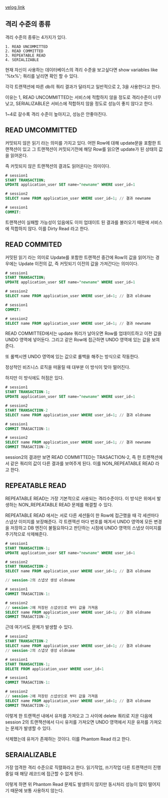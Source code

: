 [velog link](https://velog.io/@peppermint100/Database-Isolation-Level)
## 격리 수준의 종류
격리 수준의 종류는 4가지가 있다.
```
1. READ UNCOMMITTED
2. READ COMMITTED
3. REPEATABLE READ
4. SERIALIZABLE
```
현재 자신이 사용하는 데이터베이스의 격리 수준을 보고싶다면 show variables like '%tx%'; 쿼리를 날리면 확인 할 수 있다.

각각 트랜잭션에 따른 db의 쿼리 결과가 달라지고 일반적으로 2, 3을 사용한다고 한다.

이유는 1, READ UNCOMMITTED는 서비스에 적합하지 않을 정도로 격리수준이 너무 낮고, SERIALIZABLE은 서비스에 적합하지 않을 정도로 성능이 좋지 않다고 한다.

1~4로 갈수록 격리 수준이 높아지고, 성능은 안좋아진다.

## READ UMCOMMITTED
커밋되지 않은 읽기 라는 의미를 가지고 있다. 어떤 Row에 대해 update문을 포함한 트랜잭션이 있고 그 트랜잭션이 커밋되기전에 해당 Row를 읽으면 update가 된 상태의 값을 읽어온다.

즉 커밋되지 않은 트랜잭션의 결과도 읽어온다는 의미이다.
```sql
# session1
START TRANSACTION;
UPDATE application_user SET name="newname" WHERE user_id=1

# session2
SELECT name FROM application_user WHERE user_id=1; // 결과 newname

# session1
COMMIT:
```
트랜잭션이 실패할 가능성이 있음에도 이미 업데이트 된 결과를 불러오기 때문에 서비스에 적합하지 않다. 이를 Dirty Read 라고 한다.

## READ COMMITED
커밋된 읽기 라는 의미로 Update를 포함한 트랜잭션 중간에 Row의 값을 읽어가는 경우에는 Update 이전의 값, 즉 커밋되기 이전의 값을 가져간다는 의미이다.
```sql
# session1
START TRANSACTION;
UPDATE application_user SET name="newname" WHERE user_id=1

# session2
SELECT name FROM application_user WHERE user_id=1; // 결과 oldname

# session1
COMMIT:

# session2
SELECT name FROM application_user WHERE user_id=1; // 결과 newname
```
READ COMMITTED에서는 update 쿼리가 날아오면 Row를 업데이트하고 이전 값을 UNDO 영역에 넣어둔다. 그리고 같은 Row에 접근하면 UNDO 영역에 있는 값을 보여준다.

또 롤백시엔 UNDO 영역에 있는 값으로 롤백을 해주는 방식으로 작동한다.

정상적인 비즈니스 로직을 떠올릴 때 대부분 이 방식이 맞아 떨어진다.

하지만 이 방식에도 허점은 있다.
```sql
# session1
START TRANSACTION-1;
UPDATE application_user SET name="newname" WHERE user_id=1

# session2
START TRANSACTION-2
SELECT name FROM application_user WHERE user_id=1; // 결과 oldname

# session1
COMMIT TRASACTION-1:

# session2
SELECT name FROM application_user WHERE user_id=1; // 결과 newname
COMMIT TRASACTION-2;
```
session2의 결과만 보면 READ COMMITTED는 TRASACTION-2, 즉 한 트랜잭션에서 같은 쿼리의 값이 다른 결과를 보여주게 된다. 이를 NON_REPEATABLE READ 라고 한다.

## REPEATABLE READ
REPEATABLE READ는 가장 기본적으로 사용되는 격리수준이다. 이 방식은 위에서 발생하는 NON_REPEATABLE READ 문제를 해결할 수 있다.

REPEATABLE READ 에서는 서로 다른 세션들이 한 Row에 접근했을 때 각 세션마다 스냅샷 이미지를 보장해준다. 각 트랜잭션 마다 번호를 매겨서 UNDO 영역에 모든 변경을 저장하고 DB 엔진이 불필요하다고 판단하는 시점에 UNDO 영역의 스냅샷 이미지를 주기적으로 삭제해준다.

```sql
# session1
START TRANSACTION-1;
UPDATE application_user SET name="newname" WHERE user_id=1

# session2
START TRANSACTION-2
SELECT name FROM application_user WHERE user_id=1; // 결과 oldname

// session-2의 스냅샷 생성 oldname

# session1
COMMIT TRASACTION-1:

# session2
// session-2에 저장된 스냅샷으로 부터 값을 가져옴
SELECT name FROM application_user WHERE user_id=1; // 결과 oldname
COMMIT TRASACTION-2;
```
근데 여기서도 문제가 발생할 수 있다.

```sql
# session2
START TRANSACTION-2
SELECT name FROM application_user WHERE user_id=1; // 결과 oldname
// session-2의 스냅샷 생성 oldname

# session1
START TRANSACTION-1;
DELETE FROM application_user WHERE user_id=1

# session1
COMMIT TRASACTION-1:

# session2
// session-2에 저장된 스냅샷으로 부터 값을 가져옴
SELECT name FROM application_user WHERE user_id=1; // 결과 oldname
COMMIT TRASACTION-2;
```
이렇게 한 트랜잭션 내에서 유저를 가져오고 그 사이에 delete 쿼리로 지운 다음에 session 2의 트랜잭션에서 다시 유저를 가져오면 UNDO 영역에서 지운 유저를 가져오는 문제가 발생할 수 있다.

삭제했는데 유저가 존재하는 것이다. 이를 Phantom Read 라고 한다.


## SERAIALIZABLE
가장 엄격한 격리 수준으로 직렬화라고 한다. 읽기작업, 쓰기작업 다른 트랜잭션이 진행중일 때 해당 레코드에 접근할 수 없게 된다.

이렇게 하면 위 Phantom Read 문제도 발생하지 않지만 동시처리 성능이 많이 떨어지기 때문에 보통 사용하지 않는다.
